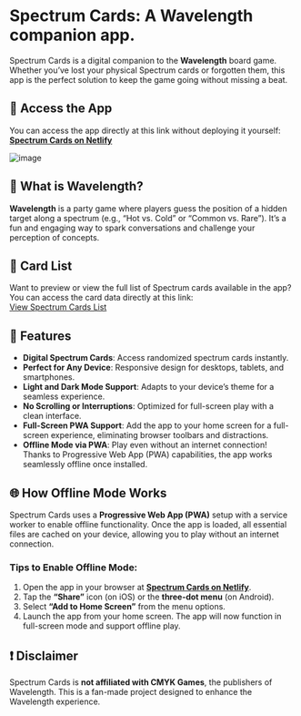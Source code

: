 # Spectrum Cards: A Wavelength companion app.

Spectrum Cards is a digital companion to the **Wavelength** board game. Whether you’ve lost your physical Spectrum cards or forgotten them, this app is the perfect solution to keep the game going without missing a beat.

## 🔗 Access the App

You can access the app directly at this link without deploying it yourself:  
[**Spectrum Cards on Netlify**](https://spectrumcards.netlify.app/)

![image](https://cf.geekdo-images.com/utWMg0AVSJgmiJWMengMzQ__imagepage/img/Dc7cAYPzyE2Qt32CZV3vX7N9W_U=/fit-in/900x600/filters:no_upscale():strip_icc()/pic8623166.png)

## 🎯 What is Wavelength?

**Wavelength** is a party game where players guess the position of a hidden target along a spectrum (e.g., “Hot vs. Cold” or “Common vs. Rare”). It’s a fun and engaging way to spark conversations and challenge your perception of concepts.

## 📜 Card List

Want to preview or view the full list of Spectrum cards available in the app? You can access the card data directly at this link:  
[View Spectrum Cards List](https://spectrumcards.netlify.app/specdrumcardslist.xml)

## 🚀 Features
- **Digital Spectrum Cards**: Access randomized spectrum cards instantly.
- **Perfect for Any Device**: Responsive design for desktops, tablets, and smartphones.
- **Light and Dark Mode Support**: Adapts to your device’s theme for a seamless experience.
- **No Scrolling or Interruptions**: Optimized for full-screen play with a clean interface.
- **Full-Screen PWA Support**: Add the app to your home screen for a full-screen experience, eliminating browser toolbars and distractions.
- **Offline Mode via PWA**: Play even without an internet connection! Thanks to Progressive Web App (PWA) capabilities, the app works seamlessly offline once installed.

## 🌐 How Offline Mode Works

Spectrum Cards uses a **Progressive Web App (PWA)** setup with a service worker to enable offline functionality. Once the app is loaded, all essential files are cached on your device, allowing you to play without an internet connection.

### Tips to Enable Offline Mode:
1. Open the app in your browser at [**Spectrum Cards on Netlify**](https://spectrumcards.netlify.app/).
2. Tap the **“Share”** icon (on iOS) or the **three-dot menu** (on Android).
3. Select **“Add to Home Screen”** from the menu options.
4. Launch the app from your home screen. The app will now function in full-screen mode and support offline play.

## ❗ Disclaimer

Spectrum Cards is **not affiliated with CMYK Games**, the publishers of Wavelength. This is a fan-made project designed to enhance the Wavelength experience.
